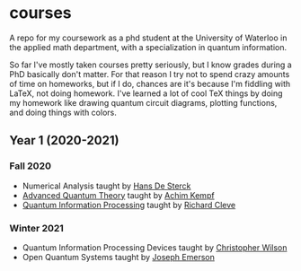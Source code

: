 # courses

A repo for my coursework as a phd student at the University of Waterloo in the applied math department, with a specialization in quantum information.

So far I've mostly taken courses pretty seriously, but I know grades during a PhD basically don't matter. For that reason I try not to spend crazy amounts of time on homeworks, but if I do, chances are it's because I'm fiddling with LaTeX, not doing homework. I've learned a lot of cool TeX things by doing my homework like drawing quantum circuit diagrams, plotting functions, and doing things with colors.

## Year 1 (2020-2021)

### Fall 2020
 - Numerical Analysis taught by [Hans De Sterck](http://www.hansdesterck.net/)
 - [Advanced Quantum Theory](https://uwaterloo.ca/physics-of-information-lab/teaching/advanced-quantum-theory-amath-473673-phys454-fall-2020) taught by [Achim Kempf](https://uwaterloo.ca/physics-of-information-lab/)
 - [Quantum Information Processing](http://cleve.iqc.uwaterloo.ca/qic710/index.html) taught by [Richard Cleve](http://cleve.iqc.uwaterloo.ca/)

### Winter 2021
 - Quantum Information Processing Devices taught by [Christopher Wilson](https://uwaterloo.ca/electrical-computer-engineering/profile/cc4wilso)
 - Open Quantum Systems taught by [Joseph Emerson](https://services.iqc.uwaterloo.ca/people/profile/jemerson/)
